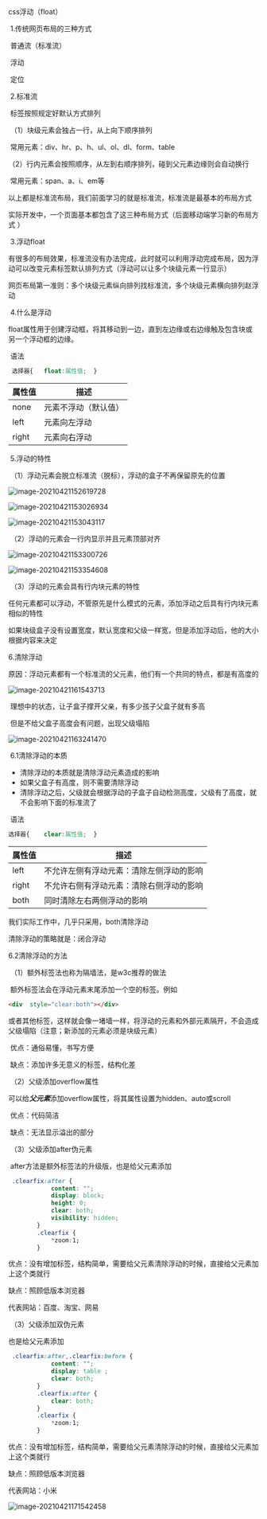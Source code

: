 css浮动（float）

​	1.传统网页布局的三种方式

​		普通流（标准流）

​		浮动

​		定位

​	2.标准流

​		标签按照规定好默认方式排列

​			（1）块级元素会独占一行，从上向下顺序排列

​					常用元素：div、hr、p、h、ul、ol、dl、form、table

​			（2）行内元素会按照顺序，从左到右顺序排列，碰到父元素边缘则会自动换行

​					常用元素：span、a、i、em等



​		以上都是标准流布局，我们前面学习的就是标准流，标准流是最基本的布局方式

​	实际开发中，一个页面基本都包含了这三种布局方式（后面移动端学习新的布局方式	）

​	3.浮动float

​		有很多的布局效果，标准流没有办法完成，此时就可以利用浮动完成布局，因为浮动可以改变元素标签默认排列方式（浮动可以让多个块级元素一行显示）

​		网页布局第一准则：多个块级元素纵向排列找标准流，多个块级元素横向排列赵浮动

​	4.什么是浮动

​		float属性用于创建浮动框，将其移动到一边，直到左边缘或右边缘触及包含块或另一个浮动框的边缘。

​		语法

```css
 选择器{	float:属性值;	}
```

| 属性值 | 描述                 |
| ------ | -------------------- |
| none   | 元素不浮动（默认值） |
| left   | 元素向左浮动         |
| right  | 元素向右浮动         |

​	5.浮动的特性

​		（1）浮动元素会脱立标准流（脱标），浮动的盒子不再保留原先的位置 

![image-20210421152619728](/Users/weijunze/Desktop/笔记本/浮动.assets/image-20210421152619728.png)

 ![image-20210421153026934](/Users/weijunze/Desktop/笔记本/浮动.assets/image-20210421153026934.png)

![image-20210421153043117](/Users/weijunze/Desktop/笔记本/浮动.assets/image-20210421153043117.png)



​		（2）浮动的元素会一行内显示并且元素顶部对齐

![image-20210421153300726](/Users/weijunze/Desktop/笔记本/浮动.assets/image-20210421153300726.png)

![image-20210421153354608](/Users/weijunze/Desktop/笔记本/浮动.assets/image-20210421153354608.png)



​		（3）浮动的元素会具有行内块元素的特性

​		任何元素都可以浮动，不管原先是什么模式的元素，添加浮动之后具有行内块元素相似的特性

​		如果块级盒子没有设置宽度，默认宽度和父级一样宽，但是添加浮动后，他的大小根据内容来决定



6.清除浮动

​	原因：浮动元素都有一个标准流的父元素，他们有一个共同的特点，都是有高度的

![image-20210421161543713](/Users/weijunze/Desktop/笔记本/浮动.assets/image-20210421161543713.png)

​	理想中的状态，让子盒子撑开父亲，有多少孩子父盒子就有多高

​	但是不给父盒子高度会有问题，出现父级塌陷

![image-20210421163241470](/Users/weijunze/Desktop/笔记本/浮动.assets/image-20210421163241470.png)

​		6.1清除浮动的本质

- 清除浮动的本质就是清除浮动元素造成的影响
- 如果父盒子有高度，则不需要清除浮动
- 清除浮动之后，父级就会根据浮动的子盒子自动检测高度，父级有了高度，就不会影响下面的标准流了

​	语法

```css
选择器{	clear:属性值;	}
```

| 属性值 | 描述                                     |
| ------ | ---------------------------------------- |
| left   | 不允许左侧有浮动元素：清除左侧浮动的影响 |
| right  | 不允许右侧有浮动元素：清除右侧浮动的影响 |
| both   | 同时清除左右两侧浮动的影响               |

我们实际工作中，几乎只采用，both清除浮动

清除浮动的策略就是：闭合浮动

6.2清除浮动的方法

​	（1）额外标签法也称为隔墙法，是w3c推荐的做法

​	额外标签法会在浮动元素末尾添加一个空的标签。例如

```html
<div  style="clear:both"></div>
```

​	或者其他标签，这样就会像一堵墙一样，将浮动的元素和外部元素隔开，不会造成父级塌陷（注意；新添加的元素必须是块级元素）

​	优点：通俗易懂，书写方便

​	缺点：添加许多无意义的标签，结构化差

​	（2）父级添加overflow属性

​	可以给***父元素***添加overflow属性，将其属性设置为hidden、auto或scroll

​	优点：代码简洁

​	缺点：无法显示溢出的部分

​	（3）父级添加after伪元素

​	after方法是额外标签法的升级版，也是给父元素添加

```css
 .clearfix:after {
            content: "";
            display: block;
            height: 0;
            clear: both;
            visibility: hidden;
        }
        .clearfix {
            *zoom:1;
        }
```

优点：没有增加标签，结构简单，需要给父元素清除浮动的时候，直接给父元素加上这个类就行

缺点：照顾低版本浏览器

代表网站：百度、淘宝、网易

​	（3）父级添加双伪元素

也是给父元素添加

```css
 .clearfix:after,.clearfix:before {
            content: "";
            display: table ;
            clear: both;
        }
        .clearfix:after {
            clear: both;
        }
        .clearfix {
            *zoom:1;
        }
```

优点：没有增加标签，结构简单，需要给父元素清除浮动的时候，直接给父元素加上这个类就行

缺点：照顾低版本浏览器

代表网站：小米

![image-20210421171542458](/Users/weijunze/Desktop/笔记本/浮动.assets/image-20210421171542458.png)







